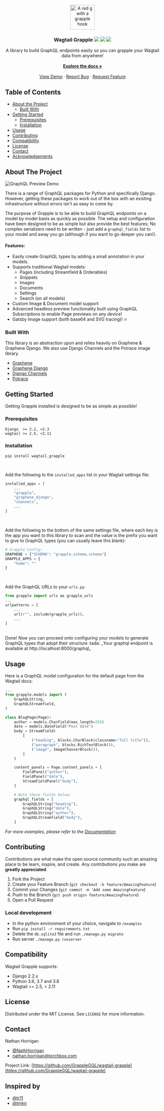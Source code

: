 <p align="center">
  <a href="https://github.com/GrappleGQL/wagtail-grapple">
    <img src="https://github.com/GrappleGQL/wagtail-grapple/raw/master/.github/wagtail-grapple.svg?sanitize=true" alt="A red g with a grapple hook" width="80" height="80">
  </a>

  <h3 align="center">Wagtail Grapple <a href="https://pypi.org/project/wagtail-grapple/"><img src="https://img.shields.io/pypi/v/wagtail-grapple.svg"></a> <a href="https://github.com/psf/black"><img src="https://img.shields.io/badge/code%20style-black-000000.svg"></a> <a href="https://github.com/pre-commit/pre-commit"><img src="https://img.shields.io/badge/pre--commit-enabled-brightgreen?logo=pre-commit&logoColor=white"></a></h3>

  <p align="center">
    A library to build GraphQL endpoints easily so you can grapple your Wagtail data from anywhere!
    <br />
    <br/>
    <a href="https://wagtail-grapple.readthedocs.io/en/latest/"><strong>Explore the docs »</strong></a>
    <br />
    <br />
    <a href="https://github.com/GrappleGQL/wagtail-grapple#about-the-project">View Demo</a>
    ·
    <a href="https://github.com/GrappleGQL/wagtail-grapple/issues">Report Bug</a>
    ·
    <a href="https://github.com/GrappleGQL/wagtail-grapple/issues">Request Feature</a>
  </p>
</p>



<!-- TABLE OF CONTENTS -->
## Table of Contents

* [About the Project](#about-the-project)
  * [Built With](#built-with)
* [Getting Started](#getting-started)
  * [Prerequisites](#prerequisites)
  * [Installation](#installation)
* [Usage](#usage)
* [Contributing](#contributing)
* [Compatibility](#compatibility)
* [License](#license)
* [Contact](#contact)
* [Acknowledgements](#inspired-by)



<!-- ABOUT THE PROJECT -->
## About The Project

![GraphQL Preview Demo](docs/demo.gif)

There is a range of GraphQL packages for Python and specifically Django.
However, getting these packages to work out of the box with an existing infrastructure
without errors isn't as easy to come by.

The purpose of Grapple is to be able to build GraphQL endpoints on a model by model
basis as quickly as possible. The setup and configuration have been designed
to be as simple but also provide the best features;
No complex serializers need to be written - just add a `graphql_fields` list
to your model and away you go (although if you want to go deeper you can!).

#### Features:
* Easily create GraphQL types by adding a small annotation in your models.
* Supports traditional Wagtail models:
    - Pages (including Streamfield & Orderables)
    - Snippets
    - Images
    - Documents
    - Settings
    - Search (on all models)
* Custom Image & Document model support
* Advanced headless preview functionality built using GraphQL Subscriptions to enable Page previews on any device!
* Gatsby Image support (both base64 and SVG tracing)! :fire:


### Built With
This library is an abstraction upon and relies heavily on Graphene & Graphene Django.
We also use Django Channels and the Potrace image library.
* [Graphene](https://github.com/graphql-python/graphene)
* [Graphene Django](https://github.com/graphql-python/graphene)
* [Django Channels](https://github.com/django/channels)
* [Potrace](https://github.com/skyrpex/potrace)


## Getting Started

Getting Grapple installed is designed to be as simple as possible!

### Prerequisites
```
Django  >= 2.2, <2.3
wagtail >= 2.5, <2.11
```

### Installation
`pip install wagtail_grapple`

<br />

Add the following to the `installed_apps` list in your Wagtail settings file:

```python
installed_apps = [
    ...
    "grapple",
    "graphene_django",
    "channels",
    ...
]
```

<br />

Add the following to the bottom of the same settings file, where each key is the app you want to this library to scan and the value is the prefix you want to give to GraphQL types (you can usually leave this blank):

```python
# Grapple Config:
GRAPHENE = {"SCHEMA": "grapple.schema.schema"}
GRAPPLE_APPS = {
    "home": ""
}
```

<br />

Add the GraphQL URLs to your `urls.py`:

```python
from grapple import urls as grapple_urls
...
urlpatterns = [
    ...
    url(r"", include(grapple_urls)),
    ...
]
```

<br/>
Done! Now you can proceed onto configuring your models to generate GraphQL types that adopt their structure :tada:
_Your graphql endpoint is available at http://localhost:8000/graphql_
<br/>

## Usage

Here is a GraphQL model configuration for the default page from the Wagtail docs:
```python
...
from grapple.models import (
    GraphQLString,
    GraphQLStreamfield,
)

class BlogPage(Page):
    author = models.CharField(max_length=255)
    date = models.DateField("Post date")
    body = StreamField(
        [
            ("heading", blocks.CharBlock(classname="full title")),
            ("paragraph", blocks.RichTextBlock()),
            ("image", ImageChooserBlock()),
        ]
    )

    content_panels = Page.content_panels + [
        FieldPanel("author"),
        FieldPanel("date"),
        StreamFieldPanel("body"),
    ]

    # Note these fields below:
    graphql_fields = [
        GraphQLString("heading"),
        GraphQLString("date"),
        GraphQLString("author"),
        GraphQLStreamfield("body"),
    ]
```

_For more examples, please refer to the [Documentation](https://wagtail-grapple.readthedocs.io/en/latest/)_



## Contributing

Contributions are what make the open source community such an amazing place to be learn, inspire, and create. Any contributions you make are **greatly appreciated**.

1. Fork the Project
2. Create your Feature Branch (`git checkout -b feature/AmazingFeature`)
3. Commit your Changes (`git commit -m 'Add some AmazingFeature`)
4. Push to the Branch (`git push origin feature/AmazingFeature`)
5. Open a Pull Request

### Local development

 - In the python environment of your choice, navigate to `/examples`
 - Run `pip install -r requirements.txt`
 - Delete the `db.sqlite3` file and run `./manage.py migrate`
 - Run server `./manage.py runserver`


## Compatibility

Wagtail Grapple supports:

- Django 2.2.x
- Python 3.6, 3.7 and 3.8
- Wagtail >= 2.5, < 2.11

## License

Distributed under the MIT License. See `LICENSE` for more information.



## Contact

Nathan Horrigan
- [@NathHorrigan](https://github.com/NathHorrigan)
- nathan.horrigan@torchbox.com

Project Link: [https://github.com/GrappleGQL/wagtail-grapple](https://github.com/GrappleGQL/wagtail-grapple)


<!-- ACKNOWLEDGEMENTS -->
## Inspired by
* [@tr11](https://github.com/tr11)
* [@tmkn](https://github.com/tmkn)

